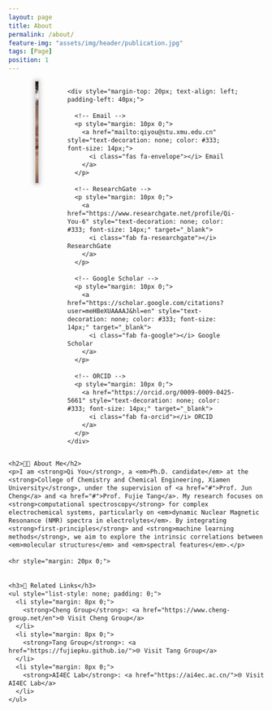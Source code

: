 ```yaml
---
layout: page
title: About
permalink: /about/
feature-img: "assets/img/header/publication.jpg"
tags: [Page]
position: 1
---
```


<div style="display: flex; margin: 0 50px; gap: 60px;">
    <div style="flex: 1;">
      <img src="/assets/img/1.jpg" 
       style="width: 200px; 
              height: 200px; 
              object-fit: cover; 
              border: 3px solid #ddd; /* 边框 */
              box-shadow: 0 0 10px #ccc; /* 阴影 */">
    </div>



    

    <div style="margin-top: 20px; text-align: left; padding-left: 40px;">
    
      <!-- Email -->
      <p style="margin: 10px 0;">
        <a href="mailto:qiyou@stu.xmu.edu.cn" style="text-decoration: none; color: #333; font-size: 14px;">
          <i class="fas fa-envelope"></i> Email
        </a>
      </p>
      
      <!-- ResearchGate -->
      <p style="margin: 10px 0;">
        <a href="https://www.researchgate.net/profile/Qi-You-6" style="text-decoration: none; color: #333; font-size: 14px;" target="_blank">
          <i class="fab fa-researchgate"></i> ResearchGate
        </a>
      </p>
      
      <!-- Google Scholar -->
      <p style="margin: 10px 0;">
        <a href="https://scholar.google.com/citations?user=meHBeXUAAAAJ&hl=en" style="text-decoration: none; color: #333; font-size: 14px;" target="_blank">
          <i class="fab fa-google"></i> Google Scholar
        </a>
      </p>
      
      <!-- ORCID -->
      <p style="margin: 10px 0;">
        <a href="https://orcid.org/0009-0009-0425-5661" style="text-decoration: none; color: #333; font-size: 14px;" target="_blank">
          <i class="fab fa-orcid"></i> ORCID
        </a>
      </p>
    </div>
  </div>

  <div style="flex: 5;">
    
    <h2>👨‍🎓 About Me</h2>
    <p>I am <strong>Qi You</strong>, a <em>Ph.D. candidate</em> at the <strong>College of Chemistry and Chemical Engineering, Xiamen University</strong>, under the supervision of <a href="#">Prof. Jun Cheng</a> and <a href="#">Prof. Fujie Tang</a>. My research focuses on <strong>computational spectroscopy</strong> for complex electrochemical systems, particularly on <em>dynamic Nuclear Magnetic Resonance (NMR) spectra in electrolytes</em>. By integrating <strong>first-principles</strong> and <strong>machine learning methods</strong>, we aim to explore the intrinsic correlations between <em>molecular structures</em> and <em>spectral features</em>.</p>

    <hr style="margin: 20px 0;">


    <h3>🔗 Related Links</h3>
    <ul style="list-style: none; padding: 0;">
      <li style="margin: 8px 0;">
        <strong>Cheng Group</strong>: <a href="https://www.cheng-group.net/en">🌐 Visit Cheng Group</a>
      </li>
      <li style="margin: 8px 0;">
        <strong>Tang Group</strong>: <a href="https://fujiepku.github.io/">🌐 Visit Tang Group</a>
      </li>
      <li style="margin: 8px 0;">
        <strong>AI4EC Lab</strong>: <a href="https://ai4ec.ac.cn/">🌐 Visit AI4EC Lab</a>
      </li>
    </ul>
  </div>
</div>




